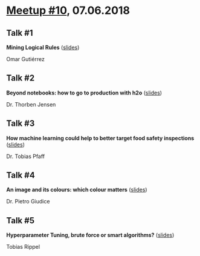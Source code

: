 # [Meetup #10](https://www.meetup.com/Data-Science-Meetup-Muenster/events/250376795/), 07.06.2018

## Talk #1

**Mining Logical Rules** ([slides](https://github.com/datascience-meetup-muenster/talks/blob/master/meetup-10/omar_gutierrez_mining_logical_rules.pdf))

Omar Gutiérrez

## Talk #2

**Beyond notebooks: how to go to production with h2o** ([slides](xyz))

Dr. Thorben Jensen

## Talk #3

**How machine learning could help to better target food safety inspections** ([slides](https://github.com/datascience-meetup-muenster/talks/blob/master/meetup-10/Pfaff_Machine_Learning_Food_Safety.pdf))

Dr. Tobias Pfaff

## Talk #4

**An image and its colours: which colour matters** ([slides](https://github.com/datascience-meetup-muenster/talks/blob/master/meetup-10/meetup_07jun2018_pietro_giudice.pdf))

Dr. Pietro Giudice

## Talk #5

**Hyperparameter Tuning, brute force or smart algorithms?** ([slides](xyz))

Tobias Rippel
